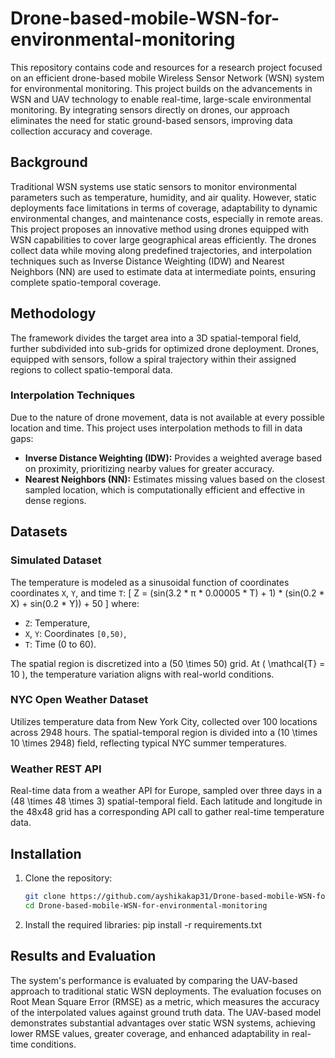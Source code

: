 # Drone-based-mobile-WSN-for-environmental-monitoring

This repository contains code and resources for a research project focused on an efficient drone-based mobile Wireless Sensor Network (WSN) system for environmental monitoring. This project builds on the advancements in WSN and UAV technology to enable real-time, large-scale environmental monitoring. By integrating sensors directly on drones, our approach eliminates the need for static ground-based sensors, improving data collection accuracy and coverage.

## Background

Traditional WSN systems use static sensors to monitor environmental parameters such as temperature, humidity, and air quality. However, static deployments face limitations in terms of coverage, adaptability to dynamic environmental changes, and maintenance costs, especially in remote areas. This project proposes an innovative method using drones equipped with WSN capabilities to cover large geographical areas efficiently. The drones collect data while moving along predefined trajectories, and interpolation techniques such as Inverse Distance Weighting (IDW) and Nearest Neighbors (NN) are used to estimate data at intermediate points, ensuring complete spatio-temporal coverage.

## Methodology

The framework divides the target area into a 3D spatial-temporal field, further subdivided into sub-grids for optimized drone deployment. Drones, equipped with sensors, follow a spiral trajectory within their assigned regions to collect spatio-temporal data.

### Interpolation Techniques

Due to the nature of drone movement, data is not available at every possible location and time. This project uses interpolation methods to fill in data gaps:
- **Inverse Distance Weighting (IDW):** Provides a weighted average based on proximity, prioritizing nearby values for greater accuracy.
- **Nearest Neighbors (NN):** Estimates missing values based on the closest sampled location, which is computationally efficient and effective in dense regions.

## Datasets

### Simulated Dataset
The temperature is modeled as a sinusoidal function of coordinates coordinates `X`, `Y`, and time `T`:
\[
Z = (sin(3.2 * π * 0.00005 * T) + 1) * (sin(0.2 * X) + sin(0.2 * Y)) + 50
\]
where:
- `Z`: Temperature,
- `X`, `Y`: Coordinates `[0,50)`,
- `T`: Time (0 to 60).

The spatial region is discretized into a \(50 \times 50\) grid. At \( \mathcal{T} = 10 \), the temperature variation aligns with real-world conditions.

### NYC Open Weather Dataset
Utilizes temperature data from New York City, collected over 100 locations across 2948 hours. The spatial-temporal region is divided into a \(10 \times 10 \times 2948\) field, reflecting typical NYC summer temperatures.

### Weather REST API
Real-time data from a weather API for Europe, sampled over three days in a \(48 \times 48 \times 3\) spatial-temporal field. Each latitude and longitude in the 48x48 grid has a corresponding API call to gather real-time temperature data.

## Installation

1. Clone the repository:
   ```bash
   git clone https://github.com/ayshikakap31/Drone-based-mobile-WSN-for-environmental-monitoring.git
   cd Drone-based-mobile-WSN-for-environmental-monitoring
2. Install the required libraries:
   pip install -r requirements.txt

## Results and Evaluation
The system's performance is evaluated by comparing the UAV-based approach to traditional static WSN deployments. The evaluation focuses on Root Mean Square Error (RMSE) as a metric, which measures the accuracy of the interpolated values against ground truth data. The UAV-based model demonstrates substantial advantages over static WSN systems, achieving lower RMSE values, greater coverage, and enhanced adaptability in real-time conditions.
